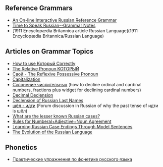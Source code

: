## Reference Grammars
* [An On-line Interactive Russian Reference Grammar](https://www.alphadictionary.com/rusgrammar/)
* [Time to Speak Russian--Grammar Notes](http://speak-russian.cie.ru/time_new/eng/grammar/)
* [1911 Encyclopædia Britannica article Russian Language](1911 Encyclopædia Britannica/Russian Language)

## Articles on Grammar Topics
* [How to use Который Correctly](https://www.readyrussian.org/Handouts/Grammar%2016--%D0%9A%D0%BE%D1%82%D0%BE%D1%80%D1%8B%D0%B9.html)
* [The Relative Pronoun КОТОРЫЙ](https://www.alphadictionary.com/rusgrammar/kotoryj.html)
* [Свой - The Reflexive Possessive Pronoun](http://explorerussian.com/svoj-reflexive-possessive-pronoun/)
* [Capitalization](http://russianlearn.com/grammar/category/capitalization)
* [Склонение числительных](https://numeralonline.ru/) (how to decline ordinal and cardinal numbers, fractions plus widget for declining cardinal numbers)
* [Decimal Declension](https://russian.stackexchange.com/questions/1559/decimal-declension-ii)
* [Declension of Russian Last Names](https://blogs.transparent.com/russian/declension-of-russian-last-names/)
* [шёл - идти](https://ru-etymology.livejournal.com/1046100.html) (Forum discussion in Russian of why the past tense of идти is шёл)
* [What are the lesser known Russian cases?](https://russian.stackexchange.com/questions/404/what-are-the-lesser-known-russian-cases)
* [Rules for Numberal+Adjective+Noun Agreement](https://russian.stackexchange.com/questions/14915/can-anyone-clear-up-some-discrepancies-between-rules-for-numeraladjectivenoun)
* [Learning Russian Case Endings Through Model Sentences](https://scholarsarchive.byu.edu/etd/1171/)
* [The Evolution of the Russian Language](https://h2g2.com/edited_entry/A873885)

## Phonetics
* [Практические упражнения по фонетике русского языка](https://is.muni.cz/do/ped/kat/KRus/fonetika/index.html)

